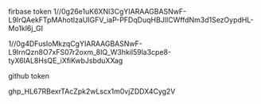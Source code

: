 firbase token 1//0g26e1uK6XNl3CgYIARAAGBASNwF-L9IrQAekFTpMAhotIzaUIGFV_iaP-PFDqDuqHBJlICWffdNm3d1SezOypdHL-Mo1kl6j_GI

1//0g4DFusIoMkzqCgYIARAAGBASNwF-L9IrnQzn8O7xFS07r2oxm_8IQ_W3hkil59la3cpe8-tyX6IAL8HsQE_iXfiKwbJsbduXXag

github token

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